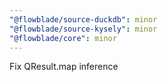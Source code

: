 ```yaml
---
"@flowblade/source-duckdb": minor
"@flowblade/source-kysely": minor
"@flowblade/core": minor
---
```


Fix QResult.map inference
